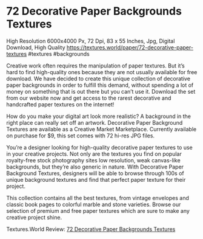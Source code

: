 # 72 Decorative Paper Backgrounds Textures
High Resolution 6000x4000 Px, 72 Dpi, 83 x 55 Inches, Jpg, Digital Download, High Quality
https://textures.world/paper/72-decorative-paper-textures
#textures #backgrounds

Creative work often requires the manipulation of paper textures. But it’s hard to find high-quality ones because they are not usually available for free download. We have decided to create this unique collection of decorative paper backgrounds in order to fulfill this demand, without spending a lot of money on something that is out there but you can’t use it. Download the set from our website now and get access to the rarest decorative and handcrafted paper textures on the internet!

How do you make your digital art look more realistic? A background in the right place can really set off an artwork. Decorative Paper Background Textures are available as a Creative Market Marketplace. Currently available on purchase for $9, this set comes with 72 hi-res JPG files.

You’re a designer looking for high-quality decorative paper textures to use in your creative projects. Not only are the textures you find on popular royalty-free stock photography sites low resolution, weak canvas-like backgrounds, but they’re also generic in nature. With Decorative Paper Background Textures, designers will be able to browse through 100s of unique background textures and find that perfect paper texture for their project.

 This collection contains all the best textures, from vintage envelopes and classic book pages to colorful marble and stone varieties. Browse our selection of premium and free paper textures which are sure to make any creative project shine.

Textures.World Review: <a href="https://textures.world/paper/72-decorative-paper-textures">72 Decorative Paper Backgrounds Textures</a>


